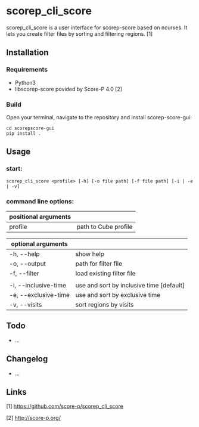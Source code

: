 # scorep_cli_score

scorep_cli_score is a user interface for scorep-score based on ncurses. It lets you create filter files by sorting and filtering regions. [1]

## Installation

### Requirements

-   Python3
-   libscorep-score povided by Score-P 4.0 [2]

### Build

Open your terminal, navigate to the repository and install scorep-score-gui:

	cd scorepscore-gui
	pip install .

## Usage

### start:

	scorep_cli_score <profile> [-h] [-o file path] [-f file path] [-i | -e | -v]

### command line options:

|  positional arguments    |                                              |
|--------------------------|----------------------------------------------|
| profile           	   | path to Cube profile                         |

|  optional arguments      |                                              |
|--------------------------|----------------------------------------------|
| -h, --help               | show help                                    |
| -o, --output <file path> | path for filter file                         | 
| -f, --filter <file path> | load existing filter file                    | 
|                          |                                              | 
| -i, --inclusive-time     | use and sort by inclusive time [default]     |
| -e, --exclusive-time     | use and sort by exclusive time               | 
| -v, --visits             | sort regions by visits                       |


## Todo

- ...

## Changelog

- ...

## Links

[1] https://github.com/score-p/scorep_cli_score

[2] http://score-p.org/
